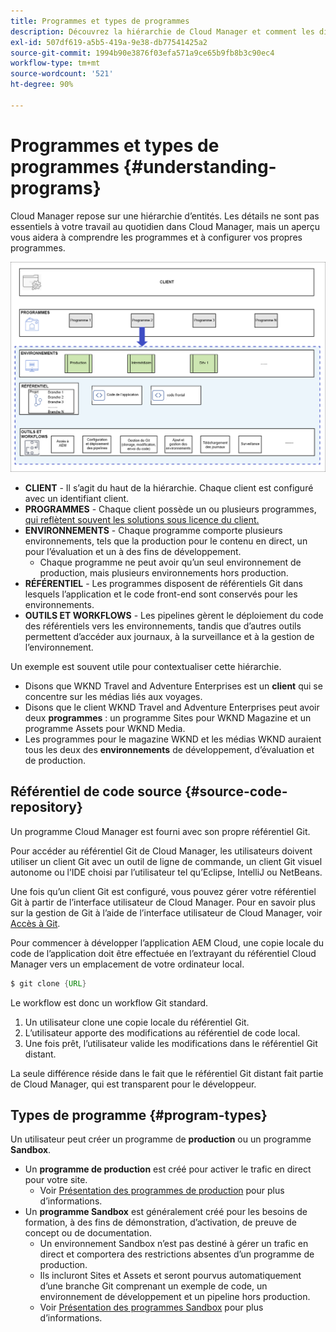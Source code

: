 ```yaml
---
title: Programmes et types de programmes
description: Découvrez la hiérarchie de Cloud Manager et comment les différents types de programmes s’intègrent dans sa structure et en quoi ils diffèrent.
exl-id: 507df619-a5b5-419a-9e38-db77541425a2
source-git-commit: 1994b90e3876f03efa571a9ce65b9fb8b3c90ec4
workflow-type: tm+mt
source-wordcount: '521'
ht-degree: 90%

---
```



# Programmes et types de programmes {#understanding-programs}

Cloud Manager repose sur une hiérarchie d’entités. Les détails ne sont pas essentiels à votre travail au quotidien dans Cloud Manager, mais un aperçu vous aidera à comprendre les programmes et à configurer vos propres programmes.

![Hiérarchie de Cloud Manager](assets/program-types1.png)

* **CLIENT** - Il s’agit du haut de la hiérarchie. Chaque client est configuré avec un identifiant client.
* **PROGRAMMES** - Chaque client possède un ou plusieurs programmes, [qui reflètent souvent les solutions sous licence du client.](introduction-production-programs.md)
* **ENVIRONNEMENTS** - Chaque programme comporte plusieurs environnements, tels que la production pour le contenu en direct, un pour l’évaluation et un à des fins de développement.
   * Chaque programme ne peut avoir qu’un seul environnement de production, mais plusieurs environnements hors production.
* **RÉFÉRENTIEL** - Les programmes disposent de référentiels Git dans lesquels l’application et le code front-end sont conservés pour les environnements.
* **OUTILS ET WORKFLOWS** - Les pipelines gèrent le déploiement du code des référentiels vers les environnements, tandis que d’autres outils permettent d’accéder aux journaux, à la surveillance et à la gestion de l’environnement.

Un exemple est souvent utile pour contextualiser cette hiérarchie.

* Disons que WKND Travel and Adventure Enterprises est un **client** qui se concentre sur les médias liés aux voyages.
* Disons que le client WKND Travel and Adventure Enterprises peut avoir deux **programmes** : un programme Sites pour WKND Magazine et un programme Assets pour WKND Media.
* Les programmes pour le magazine WKND et les médias WKND auraient tous les deux des **environnements** de développement, d’évaluation et de production.

## Référentiel de code source {#source-code-repository}

Un programme Cloud Manager est fourni avec son propre référentiel Git.

Pour accéder au référentiel Git de Cloud Manager, les utilisateurs doivent utiliser un client Git avec un outil de ligne de commande, un client Git visuel autonome ou l’IDE choisi par l’utilisateur tel qu’Eclipse, IntelliJ ou NetBeans.

Une fois qu’un client Git est configuré, vous pouvez gérer votre référentiel Git à partir de l’interface utilisateur de Cloud Manager. Pour en savoir plus sur la gestion de Git à l’aide de l’interface utilisateur de Cloud Manager, voir [Accès à Git](/help/implementing/cloud-manager/managing-code/accessing-repos.md).

Pour commencer à développer l’application AEM Cloud, une copie locale du code de l’application doit être effectuée en l’extrayant du référentiel Cloud Manager vers un emplacement de votre ordinateur local.

```java
$ git clone {URL}
```

Le workflow est donc un workflow Git standard.

1. Un utilisateur clone une copie locale du référentiel Git.
1. L’utilisateur apporte des modifications au référentiel de code local.
1. Une fois prêt, l’utilisateur valide les modifications dans le référentiel Git distant.

La seule différence réside dans le fait que le référentiel Git distant fait partie de Cloud Manager, qui est transparent pour le développeur.

## Types de programme {#program-types}

Un utilisateur peut créer un programme de **production** ou un programme **Sandbox**.

* Un **programme de production** est créé pour activer le trafic en direct pour votre site.
   * Voir [Présentation des programmes de production](/help/implementing/cloud-manager/getting-access-to-aem-in-cloud/introduction-production-programs.md) pour plus d’informations.
* Un **programme Sandbox** est généralement créé pour les besoins de formation, à des fins de démonstration, d’activation, de preuve de concept ou de documentation.
   * Un environnement Sandbox n’est pas destiné à gérer un trafic en direct et comportera des restrictions absentes d’un programme de production.
   * Ils incluront Sites et Assets et seront pourvus automatiquement d’une branche Git comprenant un exemple de code, un environnement de développement et un pipeline hors production.
   * Voir [Présentation des programmes Sandbox](/help/implementing/cloud-manager/getting-access-to-aem-in-cloud/introduction-sandbox-programs.md) pour plus d’informations.
